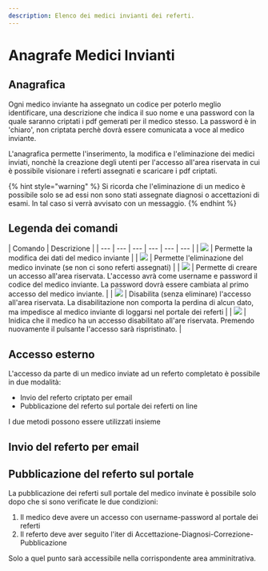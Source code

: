 ```yaml
---
description: Elenco dei medici invianti dei referti.
---
```


# Anagrafe Medici Invianti

## Anagrafica

Ogni medico inviante ha assegnato un codice per poterlo meglio identificare, una descrizione che indica il suo nome e una password con la quale saranno criptati i pdf gemerati per il medico stesso. La password è in 'chiaro', non criptata perchè dovrà essere comunicata a voce al medico inviante.

L'anagrafica permette l'inserimento, la modifica e l'eliminazione dei medici inviati, nonchè la creazione degli utenti per l'accesso all'area riservata in cui è possibile visionare i referti assegnati e scaricare i pdf criptati.

{% hint style="warning" %}
Si ricorda che l'eliminazione di un medico è possibile solo se ad essi non sono stati assegnate diagnosi o accettazioni di esami. In tal caso si verrà avvisato con un messaggio.
{% endhint %}

## Legenda dei comandi

| Comando | Descrizione |
| --- | --- | --- | --- | --- | --- |
| ![](http://www.patologiacutanea.local/img/pencil.svg) | Permette la modifica dei dati del medico inviante |
| ![](http://www.patologiacutanea.local/img/cross.svg) | Permette l'eliminazione del medico invinate \(se non ci sono referti assegnati\) |
| ![](http://www.patologiacutanea.local/img/man.svg) | Permette di creare un accesso all'area riservata. L'accesso avrà come username e password il codice del medico inviante. La password dovrà essere cambiata al primo accesso del medico inviante. |
| ![](http://www.patologiacutanea.local/img/stop.svg) | Disabilita \(senza eliminare\) l'accesso all'area riservata. La disabilitazione non comporta la perdina di alcun dato, ma impedisce al medico inviante di loggarsi nel portale dei referti |
| ![](http://www.patologiacutanea.local/img/man-disabled.svg) | Inidica che il medico ha un accesso disabilitato all'are riservata. Premendo nuovamente il pulsante l'accesso sarà rispristinato. |

## Accesso esterno

L'accesso da parte di un medico inviate ad un referto completato è possibile in due modalità:

* Invio del referto criptato per email
* Pubblicazione del referto sul portale dei referti on line

I due metodi possono essere utilizzati insieme

## Invio del referto per email

## Pubblicazione del referto sul portale

La pubblicazione dei referti sull portale del medico invinate è possibile solo dopo che si sono verificate le due condizioni:

1. Il medico deve avere un accesso con username-password al portale dei referti
2. Il referto deve aver seguito l'iter di Accettazione-Diagnosi-Correzione-Pubblicazione

Solo a quel punto sarà accessibile nella corrispondente area amminitrativa.

